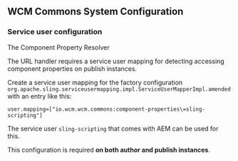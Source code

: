 ## WCM Commons System Configuration

### Service user configuration

The Component Property Resolver 

The URL handler requires a service user mapping for detecting accessing component properties on publish instances.

Create a service user mapping for the factory configuration `org.apache.sling.serviceusermapping.impl.ServiceUserMapperImpl.amended` with an entry like this:

```
user.mapping=["io.wcm.wcm.commons:component-properties\=sling-scripting"]
```

The service user `sling-scripting` that comes with AEM can be used for this.

This configuration is required **on both author and publish instances**.